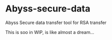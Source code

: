 # Abyss-secure-data
Abyss Secure data transfer tool for RSA transfer

This is soo in WIP, is like almost a dream...
